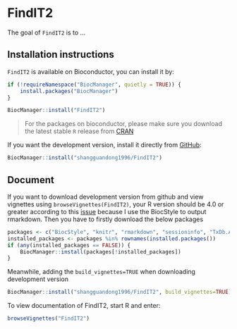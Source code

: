 
<!-- README.md is generated from README.Rmd. Please edit that file -->

# FindIT2

<!-- badges: start -->
<!-- badges: end -->

The goal of `FindIT2` is to …

## Installation instructions

`FindIT2` is available on Bioconductor, you can install it by:

``` r
if (!requireNamespace("BiocManager", quietly = TRUE)) {
    install.packages("BiocManager")
}

BiocManager::install("FindIT2")
```

> For the packages on bioconductor, please make sure you download the
> latest stable `R` release from [CRAN](http://cran.r-project.org/)

If you want the development version, install it directly from
[GitHub](https://github.com/shangguandong1996/FindIT2):

``` r
BiocManager::install("shangguandong1996/FindIT2")
```

## Document

If you want to download development version from github and view vignettes using
`browseVignettes(FindIT2)`, your R version should be 4.0 or greater
according to this
[issue](https://github.com/Bioconductor/BiocStyle/issues/78) because I
use the BiocStyle to output rmarkdown. Then you have to firstly download
the below packages

``` r
packages <- c("BiocStyle", "knitr", "rmarkdown", "sessioninfo", "TxDb.Athaliana.BioMart.plantsmart28")
installed_packages <- packages %in% rownames(installed.packages())
if (any(installed_packages == FALSE)) {
    BiocManager::install(packages[!installed_packages])
}
```

Meanwhile, adding the `build_vignettes=TRUE` when downloading
development version

``` r
BiocManager::install("shangguandong1996/FindIT2", build_vignettes=TRUE)
```

To view documentation of FindIT2, start R and enter:

``` r
browseVignettes("FindIT2")
```
